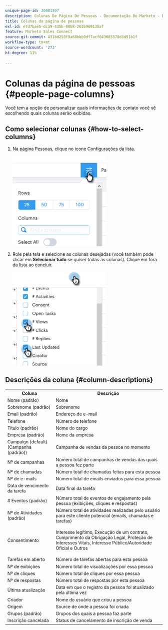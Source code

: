 ```yaml
---
unique-page-id: 30081307
description: Colunas De Página De Pessoas - Documentação Do Marketo - Documentação Do Produto
title: Colunas da página de pessoas
exl-id: e7d7bae5-dca9-435b-80b8-262b969135af
feature: Marketo Sales Connect
source-git-commit: 431bd258f9a68bbb9df7acf043085578d3d91b1f
workflow-type: tm+mt
source-wordcount: '273'
ht-degree: 11%

---
```


# Colunas da página de pessoas {#people-page-columns}

Você tem a opção de personalizar quais informações de contato você vê escolhendo quais colunas serão exibidas.

## Como selecionar colunas {#how-to-select-columns}

1. Na página Pessoas, clique no ícone Configurações da lista.

   ![](assets/one-5.png)

1. Role pela tela e selecione as colunas desejadas (você também pode clicar em **Selecionar tudo** se quiser todas as colunas). Clique em fora da lista ao concluir.

   ![](assets/two-4.png)

## Descrições da coluna {#column-descriptions}

<table> 
 <colgroup> 
  <col> 
  <col> 
 </colgroup> 
 <tbody> 
  <tr> 
   <th>Coluna</th> 
   <th>Descrição</th> 
  </tr> 
  <tr> 
   <td>Nome (padrão)</td> 
   <td>Nome</td> 
  </tr> 
  <tr> 
   <td>Sobrenome (padrão)</td> 
   <td>Sobrenome</td> 
  </tr> 
  <tr> 
   <td colspan="1">Email (padrão)</td> 
   <td colspan="1">Endereço de e-mail</td> 
  </tr> 
  <tr> 
   <td colspan="1">Telefone</td> 
   <td colspan="1">Número de telefone</td> 
  </tr> 
  <tr> 
   <td colspan="1">Título (padrão)</td> 
   <td colspan="1">Nome do cargo</td> 
  </tr> 
  <tr> 
   <td>Empresa (padrão)</td> 
   <td>Nome da empresa</td> 
  </tr> 
  <tr> 
   <td>Campaign (default) (Campanha (padrão))</td> 
   <td>Campanha de vendas da pessoa no momento</td> 
  </tr> 
  <tr> 
   <td>Nº de campanhas</td> 
   <td>Número total de campanhas de vendas das quais a pessoa fez parte</td> 
  </tr> 
  <tr> 
   <td>Nº de chamadas</td> 
   <td>Número total de chamadas feitas para esta pessoa</td> 
  </tr> 
  <tr> 
   <td>Nº de e-mails</td> 
   <td>Número total de emails enviados para essa pessoa</td> 
  </tr> 
  <tr> 
   <td>Data de vencimento da tarefa</td> 
   <td>Data final da tarefa</td> 
  </tr> 
  <tr> 
   <td># Eventos (padrão)</td> 
   <td>Número total de eventos de engajamento pela pessoa (exibições, cliques e respostas)</td> 
  </tr> 
  <tr> 
   <td>Nº de Atividades (padrão)</td> 
   <td>Número total de atividades realizadas pelo usuário para este cliente potencial (emails, chamadas e tarefas)</td> 
  </tr> 
  <tr> 
   <td>Consentimento</td> 
   <td><p>Interesse legítimo, Execução de um contrato, Cumprimento da Obrigação Legal, Proteção de Interesses Vitais, Interesse Público/Autoridade Oficial e Outros</p></td> 
  </tr> 
  <tr> 
   <td>Tarefas em aberto</td> 
   <td>Número de tarefas abertas para esta pessoa</td> 
  </tr> 
  <tr> 
   <td>Nº de exibições</td> 
   <td>Número total de visualizações por essa pessoa</td> 
  </tr> 
  <tr> 
   <td>Nº de cliques</td> 
   <td>Número total de cliques por essa pessoa</td> 
  </tr> 
  <tr> 
   <td>Nº de respostas</td> 
   <td>Número total de respostas por esta pessoa</td> 
  </tr> 
  <tr> 
   <td>Última atualização</td> 
   <td>Data em que o registro da pessoa foi atualizado pela última vez</td> 
  </tr> 
  <tr> 
   <td>Criador</td> 
   <td>Nome do usuário que criou a pessoa</td> 
  </tr> 
  <tr> 
   <td>Origem</td> 
   <td>Source de onde a pessoa foi criada</td> 
  </tr> 
  <tr> 
   <td>Grupos (padrão)</td> 
   <td>Grupos dos quais a pessoa faz parte</td> 
  </tr> 
  <tr> 
   <td colspan="1">Inscrição cancelada</td> 
   <td colspan="1">Status de cancelamento de inscrição de venda</td> 
  </tr> 
 </tbody> 
</table>
